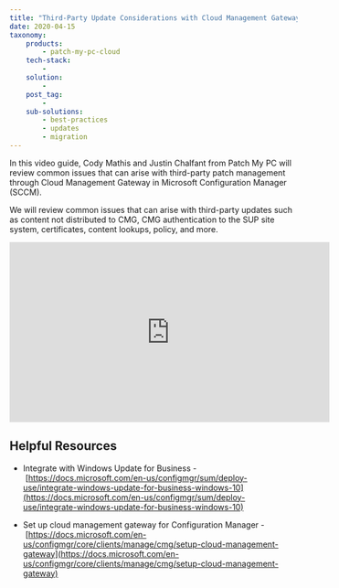 ```yaml
---
title: "Third-Party Update Considerations with Cloud Management Gateway (CMG) in SCCM"
date: 2020-04-15
taxonomy:
    products:
        - patch-my-pc-cloud
    tech-stack:
        - 
    solution:
        - 
    post_tag:
        - 
    sub-solutions:
        - best-practices
        - updates
        - migration
---
```


In this video guide, Cody Mathis and Justin Chalfant from Patch My PC will review common issues that can arise with third-party patch management through Cloud Management Gateway in Microsoft Configuration Manager (SCCM).

We will review common issues that can arise with third-party updates such as content not distributed to CMG, CMG authentication to the SUP site system, certificates, content lookups, policy, and more.

<iframe src="https://www.youtube.com/embed/rZXexnGyee0" width="560" height="315" frameborder="0" allowfullscreen="allowfullscreen" data-cookieconsent="ignore"></iframe>

## Helpful Resources

- Integrate with Windows Update for Business - [https://docs.microsoft.com/en-us/configmgr/sum/deploy-use/integrate-windows-update-for-business-windows-10](https://docs.microsoft.com/en-us/configmgr/sum/deploy-use/integrate-windows-update-for-business-windows-10)

- Set up cloud management gateway for Configuration Manager - [https://docs.microsoft.com/en-us/configmgr/core/clients/manage/cmg/setup-cloud-management-gateway](https://docs.microsoft.com/en-us/configmgr/core/clients/manage/cmg/setup-cloud-management-gateway)